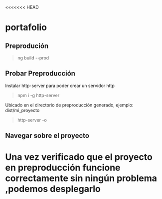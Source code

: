 <<<<<<< HEAD
# portafolio

## Preprodución
> ng build --prod
## Probar Preproducción
Instalar http-server para poder  crear un servidor http
> npm i -g http-server

Ubicado en el directorio de preproducción generado, ejemplo: dist/mi_proyecto
> http-server -o

## Navegar sobre el proyecto
Una vez verificado que el proyecto en preproducción funcione correctamente sin ningún problema ,podemos desplegarlo
=======

